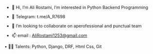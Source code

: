 - 👋 Hi, I’m Ali Rostami,
I’m interested in Python Backend Programming

- 👀 Telegram: t.me/A_R7698

- 💞️ I’m looking to collaborate on aperofessional and punctual team

- 📫 email : AliRostami1253@gmail.com

• 🧑‍💻 Talents: Python, Django, DRF, Html Css, Git

